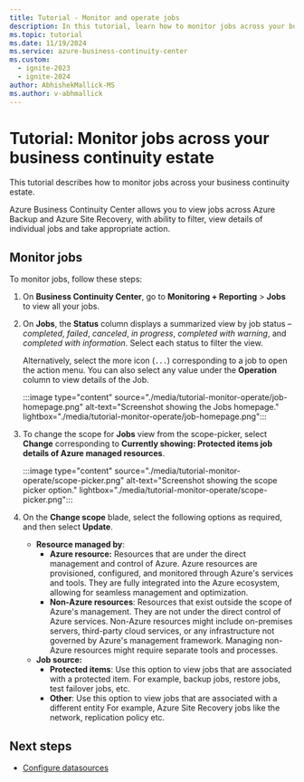 ```yaml
---
title: Tutorial - Monitor and operate jobs
description: In this tutorial, learn how to monitor jobs across your business continuity estate using Azure Business Continuity Center.
ms.topic: tutorial
ms.date: 11/19/2024
ms.service: azure-business-continuity-center
ms.custom:
  - ignite-2023
  - ignite-2024
author: AbhishekMallick-MS
ms.author: v-abhmallick
---
```


# Tutorial: Monitor jobs across your business continuity estate

This tutorial describes how to monitor jobs across your business continuity estate.

Azure Business Continuity Center allows you to view jobs across Azure Backup and Azure Site Recovery, with ability to filter, view details of individual jobs and take appropriate action. 

## Monitor jobs

To monitor jobs, follow these steps:

1. On **Business Continuity Center**, go to **Monitoring + Reporting** > **Jobs** to view all your jobs. 
1. On **Jobs**, the **Status** column displays a summarized view by job status – *completed*, *failed*, *canceled*, *in progress*, *completed with warning*, and *completed with information*. Select each status to filter the view.

    Alternatively, select the more icon (`...`) corresponding to a job to open the action menu. You can also select any value under the **Operation** column to view details of the Job.  
   
    :::image type="content" source="./media/tutorial-monitor-operate/job-homepage.png" alt-text="Screenshot showing the Jobs homepage." lightbox="./media/tutorial-monitor-operate/job-homepage.png":::

1. To change the scope for **Jobs** view from the scope-picker, select **Change** corresponding to **Currently showing: Protected items job details of Azure managed resources**.

    :::image type="content" source="./media/tutorial-monitor-operate/scope-picker.png" alt-text="Screenshot showing the scope picker option." lightbox="./media/tutorial-monitor-operate/scope-picker.png":::

1. On the **Change scope** blade, select the following options as required, and then select **Update**.

   - **Resource managed by**:
     - **Azure resource:** Resources that are under the direct management and control of Azure. Azure resources are provisioned, configured, and monitored through Azure's services and tools. They are fully integrated into the Azure ecosystem, allowing for seamless management and optimization. 
     - **Non-Azure resources**: Resources that exist outside the scope of Azure's management. They are not under the direct control of Azure services. Non-Azure resources might include on-premises servers, third-party cloud services, or any infrastructure not governed by Azure's management framework. Managing non-Azure resources might require separate tools and processes. 
   - **Job source:**
     - **Protected items**: Use this option to view jobs that are associated with a protected item. For example, backup jobs, restore jobs, test failover jobs, etc. 
     - **Other**: Use this option to view jobs that are associated with a different entity For example, Azure Site Recovery jobs like the network, replication policy etc. 
        
## Next steps

- [Configure datasources](./tutorial-configure-protection-datasource.md)

 
